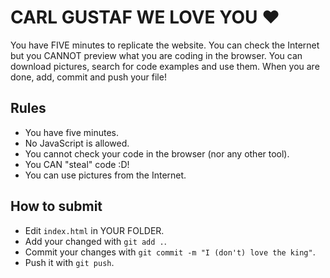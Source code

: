 # CARL GUSTAF WE LOVE YOU :heart:

You have FIVE minutes to replicate the website. You can check the Internet but you CANNOT preview what you are coding in the browser. You can download pictures, search for code examples and use them. When you are done, add, commit and push your file!

## Rules
- You have five minutes.
- No JavaScript is allowed.
- You cannot check your code in the browser (nor any other tool).
- You CAN "steal" code :D!
- You can use pictures from the Internet.

## How to submit
- Edit `index.html` in YOUR FOLDER.
- Add your changed with `git add .`.
- Commit your changes with `git commit -m "I (don't) love the king"`.
- Push it with `git push`.
